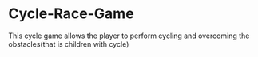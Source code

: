# Cycle-Race-Game
This cycle game allows the player to perform cycling and overcoming the obstacles(that is children with cycle)
